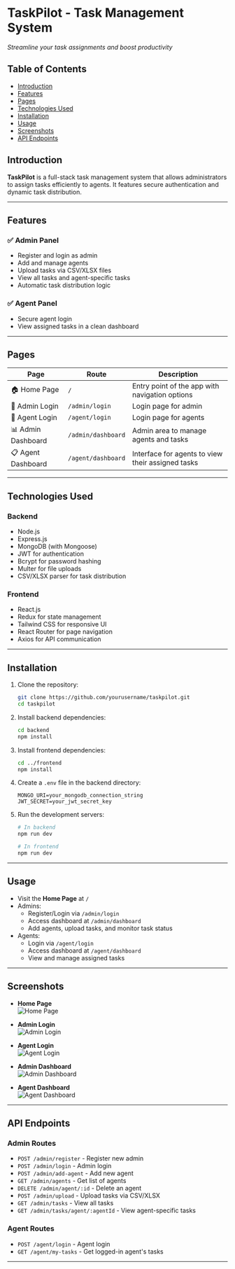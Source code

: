 # TaskPilot - Task Management System
*Streamline your task assignments and boost productivity*

## Table of Contents
- [Introduction](#introduction)
- [Features](#features)
- [Pages](#pages)
- [Technologies Used](#technologies-used)
- [Installation](#installation)
- [Usage](#usage)
- [Screenshots](#screenshots)
- [API Endpoints](#api-endpoints)


## Introduction
**TaskPilot** is a full-stack task management system that allows administrators to assign tasks efficiently to agents. It features secure authentication and dynamic task distribution.

---

## Features

### ✅ Admin Panel
- Register and login as admin
- Add and manage agents
- Upload tasks via CSV/XLSX files
- View all tasks and agent-specific tasks
- Automatic task distribution logic

### ✅ Agent Panel
- Secure agent login
- View assigned tasks in a clean dashboard

---

## Pages

| Page | Route | Description |
|------|-------|-------------|
| 🏠 Home Page | `/` | Entry point of the app with navigation options |
| 🔐 Admin Login | `/admin/login` | Login page for admin |
| 🔐 Agent Login | `/agent/login` | Login page for agents |
| 📊 Admin Dashboard | `/admin/dashboard` | Admin area to manage agents and tasks |
| 📋 Agent Dashboard | `/agent/dashboard` | Interface for agents to view their assigned tasks |

---

## Technologies Used

### Backend
- Node.js
- Express.js
- MongoDB (with Mongoose)
- JWT for authentication
- Bcrypt for password hashing
- Multer for file uploads
- CSV/XLSX parser for task distribution

### Frontend
- React.js
- Redux for state management
- Tailwind CSS for responsive UI
- React Router for page navigation
- Axios for API communication

---

## Installation

1. Clone the repository:
   ```bash
   git clone https://github.com/yourusername/taskpilot.git
   cd taskpilot
   ```

2. Install backend dependencies:
   ```bash
   cd backend
   npm install
   ```

3. Install frontend dependencies:
   ```bash
   cd ../frontend
   npm install
   ```

4. Create a `.env` file in the backend directory:
   ```
   MONGO_URI=your_mongodb_connection_string
   JWT_SECRET=your_jwt_secret_key
   ```

5. Run the development servers:
   ```bash
   # In backend
   npm run dev

   # In frontend
   npm run dev
   ```

---

## Usage

- Visit the **Home Page** at `/`
- Admins:
  - Register/Login via `/admin/login`
  - Access dashboard at `/admin/dashboard`
  - Add agents, upload tasks, and monitor task status
- Agents:
  - Login via `/agent/login`
  - Access dashboard at `/agent/dashboard`
  - View and manage assigned tasks

---

## Screenshots

- **Home Page**  
  ![Home Page](https://github.com/yashbansal200005/TaskPilot/blob/main/assets/Screenshot%202025-06-28%20172133.png?raw=true)

- **Admin Login**  
  ![Admin Login](https://github.com/yashbansal200005/TaskPilot/blob/main/assets/Screenshot%202025-06-28%20172147.png?raw=true)

- **Agent Login**  
  ![Agent Login](https://github.com/yashbansal200005/TaskPilot/blob/main/assets/Screenshot%202025-06-28%20172208.png?raw=true)

- **Admin Dashboard**  
  ![Admin Dashboard](https://github.com/yashbansal200005/TaskPilot/blob/main/assets/Screenshot%202025-06-28%20172456.png?raw=true)

- **Agent Dashboard**  
  ![Agent Dashboard](https://github.com/yashbansal200005/TaskPilot/blob/main/assets/Screenshot%202025-06-28%20172419.png?raw=true)

---

## API Endpoints

### Admin Routes
- `POST /admin/register` - Register new admin
- `POST /admin/login` - Admin login
- `POST /admin/add-agent` - Add new agent
- `GET /admin/agents` - Get list of agents
- `DELETE /admin/agent/:id` - Delete an agent
- `POST /admin/upload` - Upload tasks via CSV/XLSX
- `GET /admin/tasks` - View all tasks
- `GET /admin/tasks/agent/:agentId` - View agent-specific tasks

### Agent Routes
- `POST /agent/login` - Agent login
- `GET /agent/my-tasks` - Get logged-in agent's tasks

---
